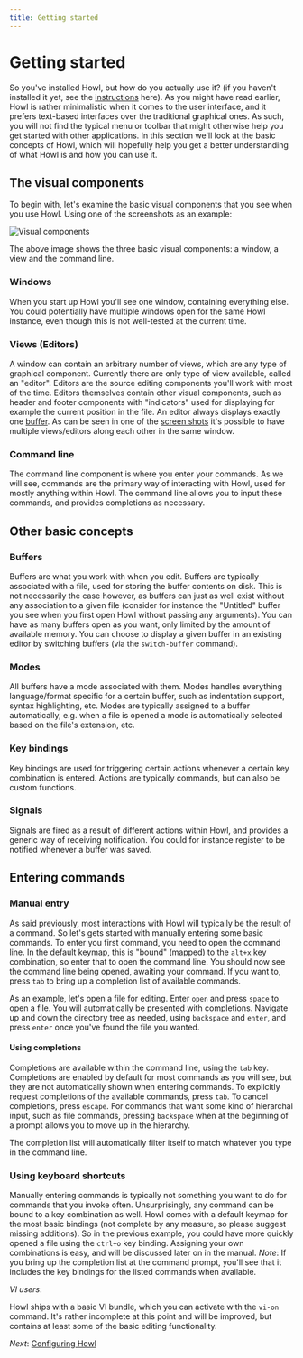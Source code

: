 ```yaml
---
title: Getting started
---
```


# Getting started

So you've installed Howl, but how do you actually use it? (if you haven't
installed it yet, see the [instructions](/getit.html) here). As you might have
read earlier, Howl is rather minimalistic when it comes to the user interface,
and it prefers text-based interfaces over the traditional graphical ones. As
such, you will not find the typical menu or toolbar that might otherwise help
you get started with other applications. In this section we'll look at the basic
concepts of Howl, which will hopefully help you get a better understanding of
what Howl is and how you can use it.

## The visual components

To begin with, let's examine the basic visual components that you see when you
use Howl. Using one of the screenshots as an example:

![Visual components](screenshots/monokai/buffer-structure.png)

The above image shows the three basic visual components: a window, a view and
the command line.

### Windows

When you start up Howl you'll see one window, containing everything else. You
could potentially have multiple windows open for the same Howl instance, even
though this is not well-tested at the current time.

### Views (Editors)

A window can contain an arbitrary number of views, which are any type of
graphical component. Currently there are only type of view available, called an
"editor". Editors are the source editing components you'll work with most of the
time. Editors themselves contain other visual components, such as header and
footer components with "indicators" used for displaying for example the current
position in the file. An editor always displays exactly one [buffer](#buffers).
As can be seen in one of the [screen
shots](/images/screenshots/howl-solarized.png) it's possible to have multiple
views/editors along each other in the same window.

### Command line

The command line component is where you enter your commands. As we will see,
commands are the primary way of interacting with Howl, used for mostly anything
within Howl. The command line allows you to input these commands, and provides
completions as necessary.

## Other basic concepts

### Buffers

Buffers are what you work with when you edit. Buffers are typically associated
with a file, used for storing the buffer contents on disk. This is not
necessarily the case however, as buffers can just as well exist without any
association to a given file (consider for instance the "Untitled" buffer you see
when you first open Howl without passing any arguments). You can have as many
buffers open as you want, only limited by the amount of available memory. You
can choose to display a given buffer in an existing editor by switching buffers
(via the `switch-buffer` command).

### Modes

All buffers have a mode associated with them. Modes handles everything
language/format specific for a certain buffer, such as indentation support,
syntax highlighting, etc. Modes are typically assigned to a buffer
automatically, e.g. when a file is opened a mode is automatically selected based
on the file's extension, etc.

### Key bindings

Key bindings are used for triggering certain actions whenever a certain key
combination is entered. Actions are typically commands, but can also be custom
functions.

### Signals

Signals are fired as a result of different actions within Howl, and provides a
generic way of receiving notification. You could for instance register to be
notified whenever a buffer was saved.

## Entering commands

### Manual entry

As said previously, most interactions with Howl will typically be the result of
a command. So let's gets started with manually entering some basic commands. To
enter you first command, you need to open the command line. In the default keymap,
this is "bound" (mapped) to the `alt+x` key combination, so enter that to open
the command line. You should now see the command line being opened, awaiting your
command. If you want to, press `tab` to bring up a completion list of available
commands.

As an example, let's open a file for editing. Enter `open` and press `space` to
open a file. You will automatically be presented with completions. Navigate up
and down the directory tree as needed, using `backspace` and `enter`, and press
`enter` once you've found the file you wanted.

#### Using completions

Completions are available within the command line, using the `tab` key. Completions
are enabled by default for most commands as you will see, but they are not
automatically shown when entering commands. To explicitly request completions of
the available commands, press `tab`. To cancel completions, press `escape`. For
commands that want some kind of hierarchal input, such as file commands,
pressing `backspace` when at the beginning of a prompt allows you to move up in
the hierarchy.

The completion list will automatically filter itself to match whatever you type
in the command line.

### Using keyboard shortcuts

Manually entering commands is typically not something you want to do for
commands that you invoke often. Unsurprisingly, any command can be bound to a
key combination as well. Howl comes with a default keymap for the most basic
bindings (not complete by any measure, so please suggest missing additions). So
in the previous example, you could have more quickly opened a file using the
`ctrl+o` key binding. Assigning your own combinations is easy, and will be
discussed later on in the manual. *Note*: If you bring up the completion list at
the command prompt, you'll see that it includes the key bindings for the listed
commands when available.

*VI users*:

Howl ships with a basic VI bundle, which you can activate with the `vi-on`
command. It's rather incomplete at this point and will be improved, but contains
at least some of the basic editing functionality.

*Next*: [Configuring Howl](configuration.html)
